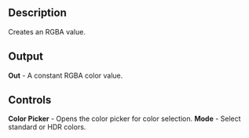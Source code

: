 ## Description
Creates an RGBA value.

## Output
**Out** - A constant RGBA color value.

## Controls
**Color Picker** - Opens the color picker for color selection.
**Mode** - Select standard or HDR colors.